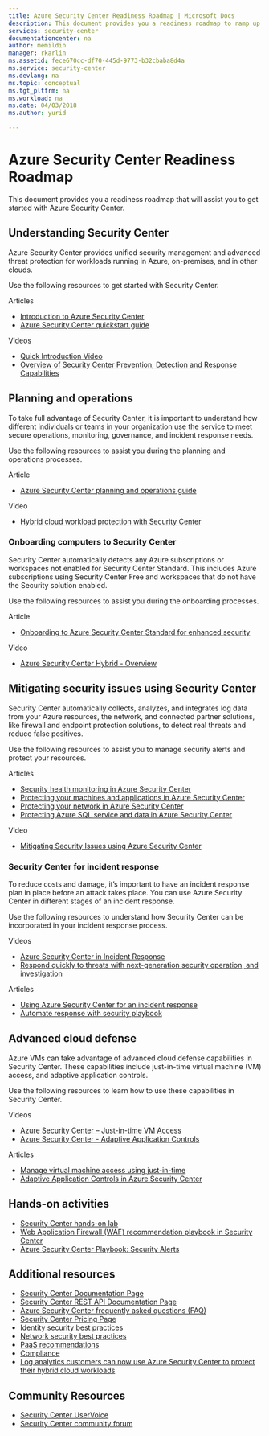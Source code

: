 ```yaml
---
title: Azure Security Center Readiness Roadmap | Microsoft Docs
description: This document provides you a readiness roadmap to ramp up on Azure Security Center.
services: security-center
documentationcenter: na
author: memildin
manager: rkarlin
ms.assetid: fece670cc-df70-445d-9773-b32cbaba8d4a
ms.service: security-center
ms.devlang: na
ms.topic: conceptual
ms.tgt_pltfrm: na
ms.workload: na
ms.date: 04/03/2018
ms.author: yurid

---
```

# Azure Security Center Readiness Roadmap
This document provides you a readiness roadmap that will assist you to get started with Azure Security Center.

## Understanding Security Center
Azure Security Center provides unified security management and advanced threat protection for workloads running in Azure, on-premises, and in other clouds. 

Use the following resources to get started with Security Center.

Articles
* [Introduction to Azure Security Center](https://docs.microsoft.com/azure/security-center/security-center-intro)
* [Azure Security Center quickstart guide](https://docs.microsoft.com/azure/security-center/security-center-get-started)

Videos
* [Quick Introduction Video](https://azure.microsoft.com/resources/videos/introduction-to-azure-security-center/)
* [Overview of Security Center Prevention, Detection and Response Capabilities](https://azure.microsoft.com/resources/videos/azurecon-2015-new-azure-security-center-helps-you-prevent-detect-and-respond-to-threats/)

## Planning and operations
To take full advantage of Security Center, it is important to understand how different individuals or teams in your organization use the service to meet secure operations, monitoring, governance, and incident response needs.

Use the following resources to assist you during the planning and operations processes.


Article
* [Azure Security Center planning and operations guide](https://docs.microsoft.com/azure/security-center/security-center-planning-and-operations-guide)

Video
* [Hybrid cloud workload protection with Security Center](https://mva.microsoft.com/training-courses/hybrid-cloud-workload-protection-with-azure-security-center-18173?l=X4WqTA3jE_1106218965)

### Onboarding computers to Security Center
Security Center automatically detects any Azure subscriptions or workspaces not enabled for Security Center Standard. This includes Azure subscriptions using Security Center Free and workspaces that do not have the Security solution enabled.

Use the following resources to assist you during the onboarding processes.

Article
* [Onboarding to Azure Security Center Standard for enhanced security](https://docs.microsoft.com/azure/security-center/security-center-onboarding)

Video
* [Azure Security Center Hybrid - Overview](https://youtu.be/NMa4L_M597k)

## Mitigating security issues using Security Center
Security Center automatically collects, analyzes, and integrates log data from your Azure resources, the network, and connected partner solutions, like firewall and endpoint protection solutions, to detect real threats and reduce false positives.

Use the following resources to assist you to manage security alerts and protect your resources.

Articles	
* [Security health monitoring in Azure Security Center](https://docs.microsoft.com/azure/security-center/security-center-monitoring)
* [Protecting your machines and applications in Azure Security Center](security-center-virtual-machine-protection.md)
* [Protecting your network in Azure Security Center](https://docs.microsoft.com/azure/security-center/security-center-network-recommendations)
* [Protecting Azure SQL service and data in Azure Security Center](https://docs.microsoft.com/azure/security-center/security-center-sql-service-recommendations)


Video	
* [Mitigating Security Issues using Azure Security Center](https://channel9.msdn.com/Blogs/Azure-Security-Videos/Mitigating-Security-Issues-using-Azure-Security-Center)

### Security Center for incident response
To reduce costs and damage, it’s important to have an incident response plan in place before an attack takes place. You can use Azure Security Center in different stages of an incident response.

Use the following resources to understand how Security Center can be incorporated in your incident response process.

Videos	
* [Azure Security Center in Incident Response](https://channel9.msdn.com/Blogs/Azure-Security-Videos/Azure-Security-Center-in-Incident-Response)
* [Respond quickly to threats with next-generation security operation, and investigation](https://youtu.be/e8iFCz5RM4g)

Articles	
* [Using Azure Security Center for an incident response](https://docs.microsoft.com/azure/security-center/security-center-incident-response)
* [Automate response with security playbook](https://docs.microsoft.com/azure/security-center/security-center-playbooks)

## Advanced cloud defense

Azure VMs can take advantage of advanced cloud defense capabilities in Security Center. These capabilities include just-in-time virtual machine (VM) access, and adaptive application controls.

Use the following resources to learn how to use these capabilities in Security Center.

Videos	
* [Azure Security Center – Just-in-time VM Access](https://youtu.be/UOQb2FcdQnU)
* [Azure Security Center - Adaptive Application Controls](https://youtu.be/wWWekI1Y9ck)

Articles	
* [Manage virtual machine access using just-in-time](https://docs.microsoft.com/azure/security-center/security-center-just-in-time)
* [Adaptive Application Controls in Azure Security Center](https://docs.microsoft.com/azure/security-center/security-center-adaptive-application)

## Hands-on activities

* [Security Center hands-on lab](https://www.microsoft.com/handsonlabs/SelfPacedLabs/?storyGuid=78871abf-6f35-4aa0-840f-d801f5cdbd72)
* [Web Application Firewall (WAF) recommendation playbook in Security Center](https://gallery.technet.microsoft.com/ASC-Playbook-Protect-38bd47ff)
* [Azure Security Center Playbook: Security Alerts](https://gallery.technet.microsoft.com/Azure-Security-Center-f621a046)

## Additional resources
* [Security Center Documentation Page](https://docs.microsoft.com/azure/security-center/)
* [Security Center REST API Documentation Page](https://msdn.microsoft.com/library/mt704034.aspx)
* [Azure Security Center frequently asked questions (FAQ)](https://docs.microsoft.com/azure/security-center/security-center-faq)
* [Security Center Pricing Page](https://azure.microsoft.com/pricing/details/security-center/)
* [Identity security best practices](https://docs.microsoft.com/azure/security/fundamentals/identity-management-best-practices)
* [Network security best practices](https://docs.microsoft.com/azure/security/fundamentals/network-best-practices)
* [PaaS recommendations](https://docs.microsoft.com/azure/security/security-paas-deployments)
* [Compliance](https://www.microsoft.com/trustcenter/compliance/due-diligence-checklist)
* [Log analytics customers can now use Azure Security Center to protect their hybrid cloud workloads](https://blogs.technet.microsoft.com/msoms/2017/09/25/oms-customers-can-now-use-azure-security-center-to-protect-their-hybrid-cloud-workloads/)

## Community Resources

* [Security Center UserVoice](https://feedback.azure.com/forums/347535-azure-security-center)
* [Security Center community forum](https://social.msdn.microsoft.com/Forums/azure/en-US/home?forum=AzureSecurityCenter)



